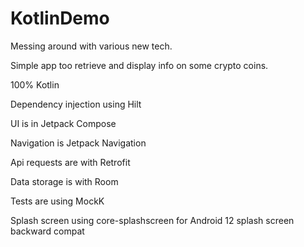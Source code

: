 # KotlinDemo
Messing around with various new tech.


Simple app too retrieve and display info on some crypto coins.



100% Kotlin

Dependency injection using Hilt

UI is in Jetpack Compose

Navigation is Jetpack Navigation

Api requests are with Retrofit

Data storage is with Room

Tests are using MockK

Splash screen using core-splashscreen for Android 12 splash screen backward compat

